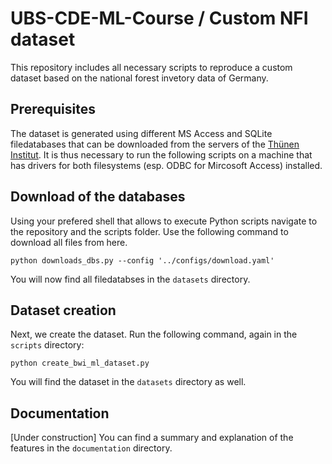 # UBS-CDE-ML-Course / Custom NFI dataset 
This repository includes all necessary scripts to reproduce a custom dataset 
based on the national forest invetory data of Germany. 

## Prerequisites 
The dataset is generated using different MS Access and SQLite filedatabases that can be downloaded 
from the servers of the [Thünen Institut](https://bwi.info/Download/de/). It is thus necessary
to run the following scripts on a machine that has drivers for both filesystems (esp. ODBC for 
Mircosoft Access) installed. 


## Download of the databases 
Using your prefered shell that allows to execute Python scripts navigate to the 
repository and the scripts folder. Use the following command to download 
all files from here.

```
python downloads_dbs.py --config '../configs/download.yaml'
```
You will now find all filedatabses in the ``datasets`` directory. 

## Dataset creation 

Next, we create the dataset. Run the following command, again in the 
``scripts`` directory: 

```
python create_bwi_ml_dataset.py
```

You will find the dataset in the ``datasets`` directory as well. 

## Documentation 
\[Under construction]
You can find a summary and explanation of the features in the ``documentation`` directory. 
